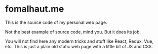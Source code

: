 # fomalhaut.me
This is the source code of my personal web page.

Not the best example of source code, mind you. But it does its job.

You will not find here any modern tricks and stuff like React, Redux, Vue, etc.
This is just a plain old static web page with a little bit of JS and CSS.

